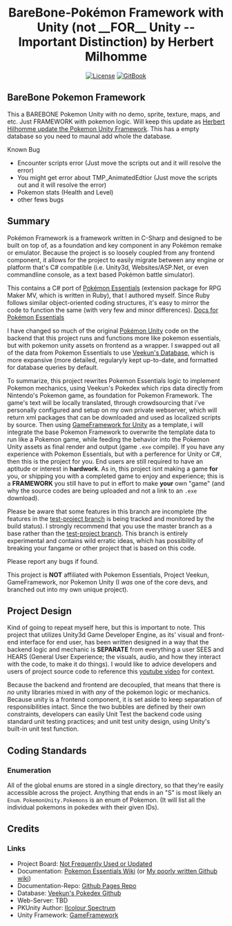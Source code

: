 <p align="center">
  <h1 align="center">BareBone-Pokémon Framework with Unity (not __FOR__ Unity -- Important Distinction) by Herbert Milhomme</h1>
  <p align="center">
    <a href="https://opensource.org/licenses/BSD-3-Clause"><img alt="License" src="https://img.shields.io/badge/license-New%20BSD-blue.svg"/></a>
    <a href="https://herbertmilhomme.github.io/PokemonUnity/"><img alt="GitBook" src="https://img.shields.io/badge/view%20docs%20on-gitbook-blue.svg"/></a>
  </p>
</p>

## BareBone Pokemon Framework

This a BAREBONE Pokemon Unity with no demo, sprite, texture, maps, and etc. Just FRAMEWORK with pokemon logic. Will keep this update as [Herbert Hilhomme update the Pokemon Unity Framework](https://github.com/herbertmilhomme/PokemonUnity). This has a empty database so you need to maunal add whole the database.

Known Bug
* Encounter scripts error (Just move the scripts out and it will resolve the error)
* You might get error about TMP_AnimatedEdtior (Just move the scripts out and it will resolve the error)
* Pokemon stats (Health and Level)
* other fews bugs


## Summary 
 
Pokémon Framework is a framework written in C-Sharp and designed to be built on top of, as a foundation and key component in any Pokémon remake or emulator. Because the project is so loosely coupled from any frontend component, it allows for the project to easily migrate between any engine or platform that's C# compatible (i.e. Unity3d, Websites/ASP.Net, or even commandline console, as a text based Pokémon battle simulator).

This contains a C# port of [Pokémon Essentials](https://github.com/griest024/essentials-sample-project) (extension package for RPG Maker MV, which is written in Ruby), that I authored myself. Since Ruby follows similar object-oriented coding structures, it's easy to mirror the code to function the same (with very few and minor differences). [Docs for Pokémon Essentials](https://essentialsdocs.fandom.com/wiki/Essentials_Docs_Wiki)

I have changed so much of the original [Pokémon Unity](https://github.com/PokemonUnity/PokemonUnity) code on the backend that this project runs and functions more like pokemon essentials, but with pokemon unity assets on frontend as a wrapper. I swapped out all of the data from Pokemon Essentials to use [Veekun's Database](https://github.com/veekun/pokedex), which is more expansive (more detailed, regularyly kept up-to-date, and formatted for database queries by default.

To summarize, this project rewrites Pokemon Essentials logic to implement Pokemon mechanics, using Veekun's Pokedex which rips data directly from Nintendo's Pokemon game, as foundation for Pokemon Framework. The game's text will be locally translated, through crowdsourcing that i've personally configured and setup on my own private webserver, which will return xml packages that can be downloaded and used as localized scripts by source. Then using [GameFramework for Unity](https://github.com/EllanJiang/GameFramework) as a template, i will integrate the base Pokemon Framework to overwrite the template data to run like a Pokemon game, while feeding the behavior into the Pokemon Unity assets as final render and output (game `.exe` compile). If you have any experience with Pokemon Essentials, but with a perference for Unity or C#, then this is the project for you. End users are still required to have an aptitude or interest in **hardwork**. As in, this project isnt making a game __for__ you, or shipping you with a completed game to enjoy and experience; this is a **FRAMEWORK** you still have to put in effort to make __your__ own "game" (and why the source codes are being uploaded and not a link to an `.exe` download).

Please be aware that some features in this branch are incomplete (the features in the [test-project branch](https://github.com/herbertmilhomme/PokemonUnity/tree/TestProject) is being tracked and monitored by the build status). I strongly recommend that you use the master branch as a base rather than the [test-project branch](https://github.com/herbertmilhomme/PokemonUnity/tree/TestProject). This branch is entirely experimental and contains wild erratic ideas, which has possibility of breaking your fangame or other project that is based on this code.

Please report any bugs if found.

This project is **NOT** affiliated with Pokemon Essentials, Project Veekun, GameFramework, nor Pokemon Unity (I _was_ one of the core devs, and branched out into my own unique project).

## Project Design 

Kind of going to repeat myself here, but this is important to note. This project that utilizes Unity3d Game Developer Engine, as its' visual and front-end interface for end user, has been written designed in a way that the backend logic and mechanic is **SEPARATE** from everything a user SEES and HEARS (General User Experience; the visuals, audio, and how they interact with the code, to make it do things). I would like to advice developers and users of project source code to reference this [youtube video](https://www.youtube.com/watch?v=OuZrhykVytg) for context.

Because the backend and frontend are decoupled, that means that there is _no_ unity libraries mixed in with _any_ of the pokemon logic or mechanics. Because unity is a frontend component, it is set aside to keep separation of responsibilities intact. Since the two bubbles are defined by their own constraints, developers can easily Unit Test the backend code using standard unit testing practices; and unit test unity design, using Unity's built-in unit test function.

## Coding Standards
### Enumeration

All of the global enums are stored in a single directory, so that they're easily accessible across the project.
Anything that ends in an "S" is most likely an `Enum`. `PokemonUnity.Pokemons` is an enum of Pokemon. (It will list all the individual pokemons in pokedex with their given IDs).

## Credits

### Links

* Project Board: [Not Frequently Used or Updated](https://github.com/herbertmilhomme/PokemonUnity/projects/1)
* Documentation: [Pokemon Essentials Wiki](http://pokemonessentials.wikia.com/wiki/Pok%C3%A9mon_Essentials_Wiki) (or [My poorly written Github wiki](https://herbertmilhomme.github.io/PokemonUnity/))
* Documentation-Repo: [Github Pages Repo](https://github.com/herbertmilhomme/PokemonUnity/tree/gh-pages)
* Database: [Veekun's Pokedex Github](https://github.com/veekun/pokedex)
* Web-Server: TBD
* PKUnity Author: [IIcolour Spectrum](https://www.reddit.com/user/IIcolour_Spectrum)
* Unity Framework: [GameFramework](https://github.com/EllanJiang/GameFramework)
